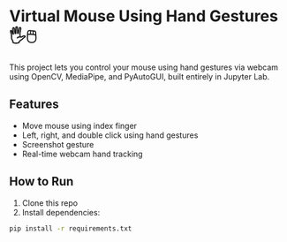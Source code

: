 # Virtual Mouse Using Hand Gestures 🖐️🖱️

This project lets you control your mouse using hand gestures via webcam using OpenCV, MediaPipe, and PyAutoGUI, built entirely in Jupyter Lab.

## Features
- Move mouse using index finger
- Left, right, and double click using hand gestures
- Screenshot gesture
- Real-time webcam hand tracking

## How to Run

1. Clone this repo
2. Install dependencies:
```bash
pip install -r requirements.txt
